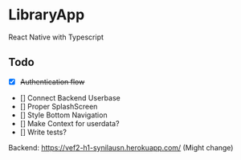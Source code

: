 # LibraryApp
React Native with Typescript

## Todo
- [X] ~~Authentication flow~~
- [] Connect Backend Userbase 
- [] Proper SplashScreen
- [] Style Bottom Navigation
- [] Make Context for userdata?
- [] Write tests?

Backend: https://vef2-h1-synilausn.herokuapp.com/ (Might change)
